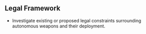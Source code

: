 ## Legal Framework
- Investigate existing or proposed legal constraints surrounding autonomous weapons and their deployment.